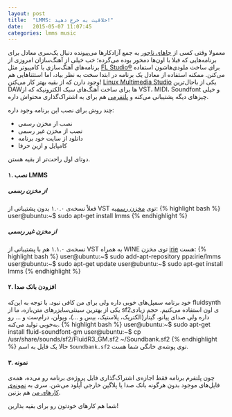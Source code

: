 ```yaml
---
layout: post
title:  "LMMS: خلاقیت به خرج دهید!"
date:   2015-05-07 11:07:45
categories: lmms music
---
```

معمولا وقتی کسی از [جاهای ناجور][windows] به جمع آزادکارها می‌پیونده دنبال یک‌سری معادل برای برنامه‌هایی که فبلا با اون‌ها دمخور بوده می‌گرده؛ خب خیلی از آهنگ‌سازان امروزی از برنامه‌های آهنگ‌سازی با کامپیوتر مثل [FL Studio®][fl-studio] برای ساخت ملودی‌هاشون استفاده می‌کنن. ممکنه استفاده از معادل یک برنامه در ابتدا سخت به نظر بیاد، اما استثناهایی هم وجود دارن که از بقیه بهتر کار می‌کنن!
[Linux Multimedia Studio][lmms] یکی از باحال‌ترین DAWها برای ساخت آهنگ‌های سبک الکترونیکه که از VST، MIDI، Soundfont و خیلی چیزهای دیگه پشتیبانی می‌کنه و [پلتفرمی][lmms-sharing] هم برای به اشتراک‌گذاری محتواش داره.
<!-- ادامه -->

چند روش برای نصب این برنامه وجود داره:

- نصب از مخزن رسمی
- نصب از مخزن غیر رسمی
- دانلود از سایت خود برنامه
- کامپایل و ازین حرفا

دوتای اول راحت‌تر از بقیه هستن.

#### ۱. نصب LMMS ####

##### از مخزن رسمی #####
فعلاً نسخه‌ی ۱.۰.۰ بدون پشتیبانی از VST توی [مخزن رسمی][apt-link]‍ه:
{% highlight bash %}
user@ubuntu:~$ sudo apt-get install lmms
{% endhighlight %}

##### از مخزن غیر رسمی #####
نسخه‌ی ۱.۱.۰ هم با پشتیبانی از VST به همراه WINE توی مخزن [irie][irie-ppa] هست:
{% highlight bash %}
user@ubuntu:~$ sudo add-apt-repository ppa:irie/lmms
user@ubuntu:~$ sudo apt-get update
user@ubuntu:~$ sudo apt-get install lmms
{% endhighlight %}

#### ۲. افزودن بانک صدا ####
خود برنامه سمپل‌های خوبی داره ولی برای من کافی نبود. با توجه به این‌که fluidsynth یکی از بهترین سینثی‌سایزرهای متن‌بازه، ما از sf2ی اون استفاده می‌کنیم. حجم زیادی داره ولی صدای پیانو، گیتار(الکتریک، پلاستیک، بیس و ...)، ویولن، درام‌ست و ... رو به‌خوبی تولید می‌کنه.
{% highlight bash %}
user@ubuntu:~$ sudo apt-get install fluid-soundfont-gm
user@ubuntu:~$ cp /usr/share/sounds/sf2/FluidR3_GM.sf2 ~/Soundbank.sf2
{% endhighlight %}
حالا یک فایل به اسم `Soundbank.sf2` توی پوشه‌ی خانگی شما هست.

#### ۳. نمونه ####
چون پلتفرم برنامه فقط اجازه‌ی اشتراک‌گذاری فایل پروژه‌ی برنامه رو می‌ده، همه‌ی فایل‌های موجود بدون هرگونه بانک صدا یا پلاگین خارجی آپلود می‌شن.
سری به [نمونه‌ی کارهای من][my-projects] هم بزنین.

شما هم کارهای خودتون رو برای بقیه بذارین!

[windows]: http://windows.microsoft.com/en-us/windows/home
[fl-studio]: http://www.image-line.com/flstudio/
[lmms]: https://lmms.io/
[lmms-sharing]: https://lmms.io/lsp/
[apt-link]: apt://lmms
[irie-ppa]: https://launchpad.net/~irie
[my-projects]: https://lmms.io/lsp/?action=browse&user=mamins1376

